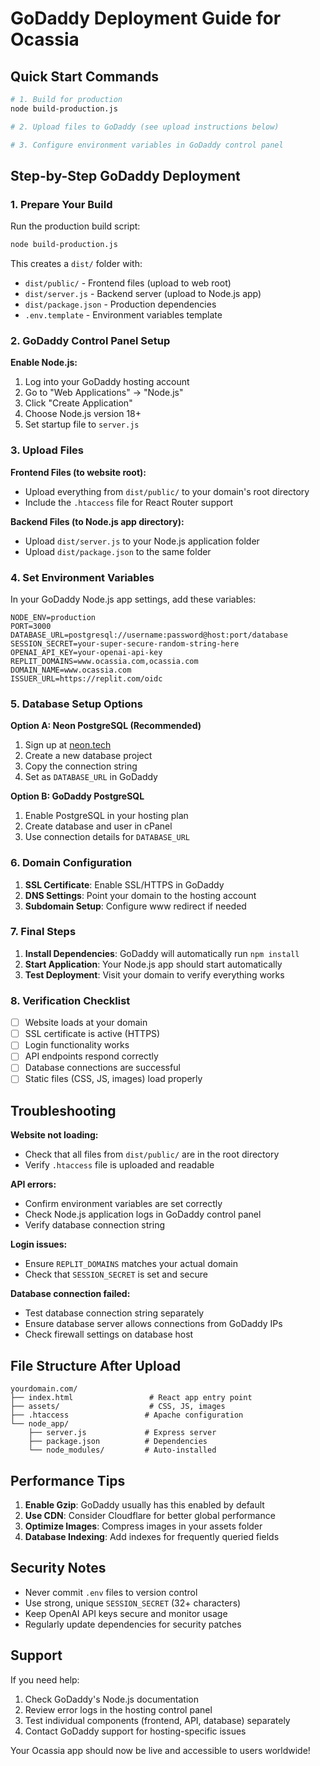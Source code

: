 # GoDaddy Deployment Guide for Ocassia

## Quick Start Commands

```bash
# 1. Build for production
node build-production.js

# 2. Upload files to GoDaddy (see upload instructions below)

# 3. Configure environment variables in GoDaddy control panel
```

## Step-by-Step GoDaddy Deployment

### 1. Prepare Your Build

Run the production build script:
```bash
node build-production.js
```

This creates a `dist/` folder with:
- `dist/public/` - Frontend files (upload to web root)
- `dist/server.js` - Backend server (upload to Node.js app)
- `dist/package.json` - Production dependencies
- `.env.template` - Environment variables template

### 2. GoDaddy Control Panel Setup

**Enable Node.js:**
1. Log into your GoDaddy hosting account
2. Go to "Web Applications" → "Node.js"
3. Click "Create Application" 
4. Choose Node.js version 18+
5. Set startup file to `server.js`

### 3. Upload Files

**Frontend Files (to website root):**
- Upload everything from `dist/public/` to your domain's root directory
- Include the `.htaccess` file for React Router support

**Backend Files (to Node.js app directory):**
- Upload `dist/server.js` to your Node.js application folder
- Upload `dist/package.json` to the same folder

### 4. Set Environment Variables

In your GoDaddy Node.js app settings, add these variables:

```env
NODE_ENV=production
PORT=3000
DATABASE_URL=postgresql://username:password@host:port/database
SESSION_SECRET=your-super-secure-random-string-here
OPENAI_API_KEY=your-openai-api-key
REPLIT_DOMAINS=www.ocassia.com,ocassia.com
DOMAIN_NAME=www.ocassia.com
ISSUER_URL=https://replit.com/oidc
```

### 5. Database Setup Options

**Option A: Neon PostgreSQL (Recommended)**
1. Sign up at [neon.tech](https://neon.tech)
2. Create a new database project
3. Copy the connection string
4. Set as `DATABASE_URL` in GoDaddy

**Option B: GoDaddy PostgreSQL**
1. Enable PostgreSQL in your hosting plan
2. Create database and user in cPanel
3. Use connection details for `DATABASE_URL`

### 6. Domain Configuration

1. **SSL Certificate**: Enable SSL/HTTPS in GoDaddy
2. **DNS Settings**: Point your domain to the hosting account
3. **Subdomain Setup**: Configure www redirect if needed

### 7. Final Steps

1. **Install Dependencies**: GoDaddy will automatically run `npm install`
2. **Start Application**: Your Node.js app should start automatically
3. **Test Deployment**: Visit your domain to verify everything works

### 8. Verification Checklist

- [ ] Website loads at your domain
- [ ] SSL certificate is active (HTTPS)
- [ ] Login functionality works
- [ ] API endpoints respond correctly
- [ ] Database connections are successful
- [ ] Static files (CSS, JS, images) load properly

## Troubleshooting

**Website not loading:**
- Check that all files from `dist/public/` are in the root directory
- Verify `.htaccess` file is uploaded and readable

**API errors:**
- Confirm environment variables are set correctly
- Check Node.js application logs in GoDaddy control panel
- Verify database connection string

**Login issues:**
- Ensure `REPLIT_DOMAINS` matches your actual domain
- Check that `SESSION_SECRET` is set and secure

**Database connection failed:**
- Test database connection string separately
- Ensure database server allows connections from GoDaddy IPs
- Check firewall settings on database host

## File Structure After Upload

```
yourdomain.com/
├── index.html                 # React app entry point
├── assets/                    # CSS, JS, images
├── .htaccess                 # Apache configuration
└── node_app/
    ├── server.js             # Express server
    ├── package.json          # Dependencies
    └── node_modules/         # Auto-installed
```

## Performance Tips

1. **Enable Gzip**: GoDaddy usually has this enabled by default
2. **Use CDN**: Consider Cloudflare for better global performance
3. **Optimize Images**: Compress images in your assets folder
4. **Database Indexing**: Add indexes for frequently queried fields

## Security Notes

- Never commit `.env` files to version control
- Use strong, unique `SESSION_SECRET` (32+ characters)
- Keep OpenAI API keys secure and monitor usage
- Regularly update dependencies for security patches

## Support

If you need help:
1. Check GoDaddy's Node.js documentation
2. Review error logs in the hosting control panel
3. Test individual components (frontend, API, database) separately
4. Contact GoDaddy support for hosting-specific issues

Your Ocassia app should now be live and accessible to users worldwide!